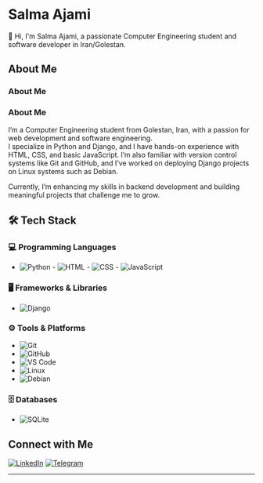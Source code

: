 
# Salma Ajami

👋 Hi, I'm Salma Ajami, a passionate Computer Engineering student and software developer in Iran/Golestan.

## About Me
### About Me
### About Me
I’m a Computer Engineering student from Golestan, Iran, with a passion for web development and software engineering.  
I specialize in Python and Django, and I have hands-on experience with HTML, CSS, and basic JavaScript. I’m also familiar with version control systems like Git and GitHub, and I’ve worked on deploying Django projects on Linux systems such as Debian.  

Currently, I’m enhancing my skills in backend development and building meaningful projects that challenge me to grow.

## 🛠️ Tech Stack

### 💻 Programming Languages
- ![Python](https://img.shields.io/badge/-Python-3776AB?logo=python&logoColor=white&style=flat-square) - ![HTML](https://img.shields.io/badge/-HTML5-E34F26?logo=html5&logoColor=white&style=flat-square) - ![CSS](https://img.shields.io/badge/-CSS3-1572B6?logo=css3&logoColor=white&style=flat-square) - ![JavaScript](https://img.shields.io/badge/-JavaScript-F7DF1E?logo=javascript&logoColor=black&style=flat-square)

### 🖥️ Frameworks & Libraries
- ![Django](https://img.shields.io/badge/-Django-092E20?logo=django&logoColor=white&style=flat-square)

### ⚙️ Tools & Platforms
- ![Git](https://img.shields.io/badge/-Git-F05032?logo=git&logoColor=white&style=flat-square)
- ![GitHub](https://img.shields.io/badge/-GitHub-181717?logo=github&logoColor=white&style=flat-square)
- ![VS Code](https://img.shields.io/badge/-VS%20Code-007ACC?logo=visual-studio-code&logoColor=white&style=flat-square)
- ![Linux](https://img.shields.io/badge/-Linux-FCC624?logo=linux&logoColor=black&style=flat-square)
- ![Debian](https://img.shields.io/badge/-Debian-A81D33?logo=debian&logoColor=white&style=flat-square)

### 🗄️ Databases
- ![SQLite](https://img.shields.io/badge/-SQLite-003B57?logo=sqlite&logoColor=white&style=flat-square)


## Connect with Me

[![LinkedIn](https://img.shields.io/badge/LinkedIn-blue?logo=linkedin&logoColor=white&size=large)](https://www.linkedin.com/in/salma-a-8581642bb?utm_source=share&utm_campaign=share_via&utm_content=profile&utm_medium=android_app)
[![Telegram](https://img.shields.io/badge/Telegram-blue?logo=telegram&logoColor=white&size=small)](https://t.me/salma_ajami)

---

